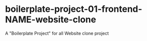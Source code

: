 # boilerplate-project-01-frontend-NAME-website-clone
A "Boilerplate Project" for all Website clone project
